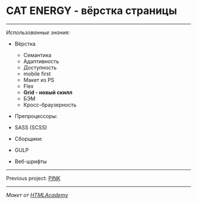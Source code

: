 # CAT ENERGY - вёрстка страницы
----

*Использованные знания:*

* Вёрстка
  - Семантика
  - Адаптивность
  - Доступность
  - mobile first
  - Макет из PS
  - Flex
  - **Grid - новый скилл**
  - БЭМ
  - Кросс-браузерность

* Препроцессоры: 
 - SASS (SCSS)

* Сборщики:
 - GULP

* Веб-шрифты

----


Previous project: <a href = "https://github.com/disorientationinspace/HTMLAcademy__pink">PINK</a>

----

*Макет от <a href = "https://htmlacademy.ru">HTMLAcademy</a>*
